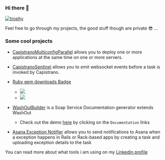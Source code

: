 ### Hi there 👋

<!--
**bogdanRada/bogdanRada** is a ✨ _special_ ✨ repository because its `README.md` (this file) appears on your GitHub profile.

Here are some ideas to get you started:

- 🔭 I’m currently working on ...
- 🌱 I’m currently learning ...
- 👯 I’m looking to collaborate on ...
- 🤔 I’m looking for help with ...
- 💬 Ask me about ...
- 📫 How to reach me: ...
- 😄 Pronouns: ...
- ⚡ Fun fact: ...
-->

[![trophy](https://github-profile-trophy.vercel.app/?username=bogdanRada)](https://github.com/ryo-ma/github-profile-trophy)

Feel free to go through my projects, the good stuff though are private 😎 ...

### Some cool projects

-  [CapistranoMulticonfigParallel](https://github.com/bogdanRada/capistrano_multiconfig_parallel) allows you to deploy one or more applications at the same time on one or more servers.

- [CapistranoSentinel](https://github.com/bogdanRada/capistrano_sentinel)  allows you to emit websocket events before a task is invoked by Capistrano.

- [Ruby gem downloads Badge](https://github.com/bogdanRada/ruby-gem-downloads-badge)
  
    -  ![](https://ruby-gem-downloads-badge.herokuapp.com/rails?type=total)
    -  ![](https://ruby-gem-downloads-badge.herokuapp.com/rails?metric=true)
 
- [WashOutBuilder](https://github.com/bogdanRada/washout_builder)  is a Soap Service Documentation generator extends WashOut 
    - Check out the demo [here](http://washout-builder.herokuapp.com/)  by clicking on the `Documentation` links 
    
- [Asana Exception Notifier](https://github.com/bogdanRada/asana_exception_notifier) allows you to send notifications to Asana when a exception happens in Rails or Rack-based apps by creating a task and uploading exception details to the task
 
You can read more about what tools i am using on my [Linkedin profile](https://www.linkedin.com/in/radabogdan/)
